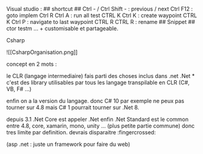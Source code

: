 Visual studio :
	 ## shortcut ##
		Ctrl -  / Ctrl Shift - : previous / next
		Ctrl F12 : goto implem
		Ctrl R Ctrl A : run all test
		CTRL K Ctrl K : create waypoint
		CTRL K Ctrl P : navigate to last waypoint
		CTRL R CTRL R : rename
	## Snippet ##
	ctor
	testm
	... + customisable et partageable.

Csharp

![[CsharpOrganisation.png]]

concept en 2 mots :

le CLR (langage intermediaire) fais parti des choses inclus dans .net
.Net * c'est des library utilisables par tous les langage transpilable en CLR (C#, VB, F# ...)

enfin on a la version du langage. donc C# 10 par exemple ne peux pas tourner sur 4.8 mais C# 1 pourrait tourner sur .Net 8.

depuis 3.1 .Net Core est appeler .Net
enfin .Net Standard est le common entre 4.8, core, xamarin, mono, unity ... (plus petite partie commune) donc tres limite par definition. devrais disparaitre :fingercrossed:

(asp .net : juste un framework pour faire du web)